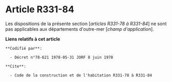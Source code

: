 # Article R331-84

Les dispositions de la présente section [*articles R331-78 à R331-84*] ne sont pas applicables aux départements d'outre-mer
[*champ d'application*].

**Liens relatifs à cet article**

	**Codifié par**:

	  - Décret n°78-621 1978-05-31 JORF 8 juin 1978

	**Cite**:

	  - Code de la construction et de l'habitation R331-78 à R331-84
